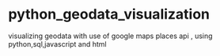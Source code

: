 # python_geodata_visualization
visualizing geodata with use of google maps places api , using python,sql,javascript and html
